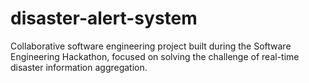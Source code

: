 # disaster-alert-system
Collaborative software engineering project built during the Software Engineering Hackathon, focused on solving the challenge of real-time disaster information aggregation.
